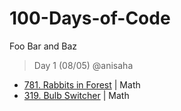 # 100-Days-of-Code

Foo Bar and Baz

> Day 1 (08/05) @anisaha

- [781. Rabbits in Forest](https://leetcode.com/problems/rabbits-in-forest/description/) | Math
- [319. Bulb Switcher](https://leetcode.com/problems/bulb-switcher/description/) | Math

